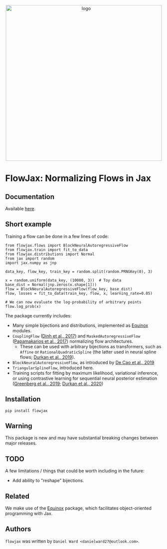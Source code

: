 <div align="center">
<img src="./images/flowjax_logo.png?raw=true" alt="logo" width="500" ></img>
</div>

# FlowJax: Normalizing Flows in Jax

## Documentation
Available [here](https://danielward27.github.io/flowjax/index.html).

## Short example
Training a flow can be done in a few lines of code:

```
from flowjax.flows import BlockNeuralAutoregressiveFlow
from flowjax.train import fit_to_data
from flowjax.distributions import Normal
from jax import random
import jax.numpy as jnp

data_key, flow_key, train_key = random.split(random.PRNGKey(0), 3)

x = random.uniform(data_key, (10000, 3))  # Toy data
base_dist = Normal(jnp.zeros(x.shape[1]))
flow = BlockNeuralAutoregressiveFlow(flow_key, base_dist)
flow, losses = fit_to_data(train_key, flow, x, learning_rate=0.05)

# We can now evaluate the log-probability of arbitrary points
flow.log_prob(x)
```

The package currently includes:
- Many simple bijections and distributions, implemented as [Equinox](https://arxiv.org/abs/2111.00254) modules.
- `CouplingFlow` ([Dinh et al., 2017](https://arxiv.org/abs/1605.08803)) and `MaskedAutoregressiveFlow` ([Papamakarios et al., 2017](https://arxiv.org/abs/1705.07057v4)) normalizing flow architectures.
    - These can be used with arbitrary bijections as transformers, such as `Affine` or `RationalQuadraticSpline` (the latter used in neural spline flows; [Durkan et al., 2019](https://arxiv.org/abs/1906.04032)). 
- `BlockNeuralAutoregressiveFlow`, as introduced by [De Cao et al., 2019](https://arxiv.org/abs/1904.04676)
- `TriangularSplineFlow`, introduced here.
- Training scripts for fitting by maximum likelihood, variational inference, or using contrastive learning for sequential neural posterior estimation ([Greenberg et al., 2019](https://arxiv.org/abs/1905.07488); [Durkan et al., 2020](https://arxiv.org/abs/2002.03712]))

## Installation
```
pip install flowjax
```

## Warning
This package is new and may have substantial breaking changes between major releases.

## TODO
A few limitations / things that could be worth including in the future:
- Add ability to "reshape" bijections.

## Related
We make use of the [Equinox](https://arxiv.org/abs/2111.00254) package, which facilitates object-oriented programming with Jax. 

## Authors
`flowjax` was written by `Daniel Ward <danielward27@outlook.com>`.

